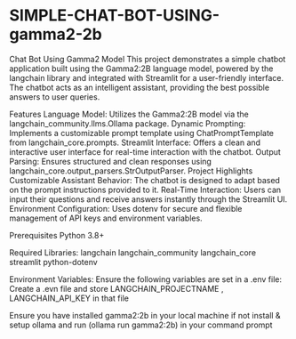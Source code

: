 # SIMPLE-CHAT-BOT-USING-gamma2-2b

Chat Bot Using Gamma2 Model
This project demonstrates a simple chatbot application built using the Gamma2:2B language model, powered by the langchain library and integrated with Streamlit for a user-friendly interface. The chatbot acts as an intelligent assistant, providing the best possible answers to user queries.

Features
Language Model: Utilizes the Gamma2:2B model via the langchain_community.llms.Ollama package.
Dynamic Prompting: Implements a customizable prompt template using ChatPromptTemplate from langchain_core.prompts.
Streamlit Interface: Offers a clean and interactive user interface for real-time interaction with the chatbot.
Output Parsing: Ensures structured and clean responses using langchain_core.output_parsers.StrOutputParser.
Project Highlights
Customizable Assistant Behavior: The chatbot is designed to adapt based on the prompt instructions provided to it.
Real-Time Interaction: Users can input their questions and receive answers instantly through the Streamlit UI.
Environment Configuration: Uses dotenv for secure and flexible management of API keys and environment variables.


Prerequisites
Python 3.8+

Required Libraries:
langchain
langchain_community
langchain_core
streamlit
python-dotenv

Environment Variables: Ensure the following variables are set in a .env file:
Create a .evn file and store LANGCHAIN_PROJECTNAME , LANGCHAIN_API_KEY in that file


Ensure you have installed gamma2:2b in your local machine
if not install & setup ollama and run (ollama run gamma2:2b) in your command prompt

